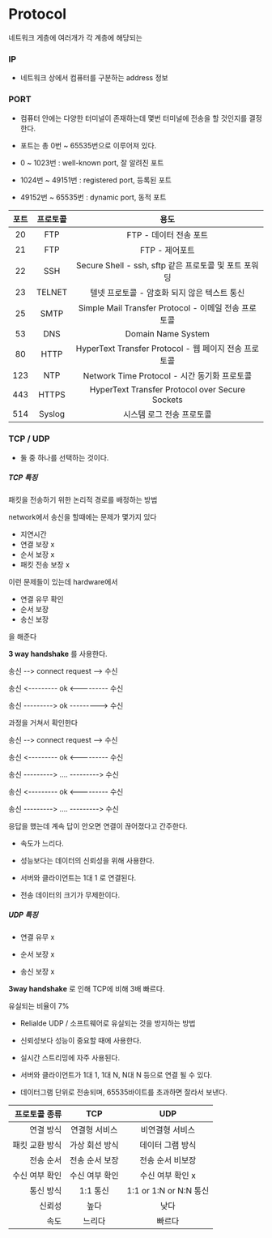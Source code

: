 # Protocol

네트워크 게층에 여러개가 각 계층에 해당되는

### IP

- 네트워크 상에서 컴퓨터를 구분하는 address 정보

### PORT

- 컴퓨터 안에는 다양한 터미널이 존재하는데 몇번 터미널에 전송을 할 것인지를 결정한다.

- 포트는 총 0번 ~ 65535번으로 이루어져 있다.

- 0 ~ 1023번 : well-known port, 잘 알려진 포트

- 1024번 ~ 49151번 : registered port, 등록된 포트

- 49152번 ~ 65535번 : dynamic port, 동적 포트

| 포트 | 프로토콜 |                         용도                          |
| :--: | :------: | :---------------------------------------------------: |
|  20  |   FTP    |                FTP - 데이터 전송 포트                 |
|  21  |   FTP    |                    FTP - 제어포트                     |
|  22  |   SSH    | Secure Shell - ssh, sftp 같은 프로토콜 및 포트 포워딩 |
|  23  |  TELNET  |     텔넷 프로토콜 - 암호화 되지 않은 텍스트 통신      |
|  25  |   SMTP   | Simple Mail Transfer Protocol - 이메일 전송 프로토콜  |
|  53  |   DNS    |                  Domain Name System                   |
|  80  |   HTTP   | HyperText Transfer Protocol - 웹 페이지 전송 프로토콜 |
| 123  |   NTP    |     Network Time Protocol - 시간 동기화 프로토콜      |
| 443  |  HTTPS   |    HyperText Transfer Protocol over Secure Sockets    |
| 514  |  Syslog  |               시스템 로그 전송 프로토콜               |

### TCP / UDP

- 둘 중 하나를 선택하는 것이다.

##### TCP 특징

패킷을 전송하기 위한 논리적 경로를 배정하는 방법

network에서 송신을 할때에는 문제가 몇가지 있다

- 지연시간
- 연결 보장 x
- 순서 보장 x
- 패킷 전송 보장 x

이런 문제들이 있는데 hardware에서

- 연결 유무 확인
- 순서 보장
- 송신 보장

을 해준다

**3 way handshake** 를 사용한다.

송신 --> connect request --> 수신

송신 <--------- ok <--------- 수신

송신 ---------> ok ---------> 수신

과정을 거쳐서 확인한다

송신 --> connect request --> 수신

송신 <--------- ok <--------- 수신

송신 ---------> .... ---------> 수신

송신 <--------- ok <--------- 수신

송신 ---------> .... ---------> 수신

응답을 했는데 계속 답이 안오면 연결이 끊어졌다고 간주한다.

- 속도가 느리다.

- 성능보다는 데이터의 신뢰성을 위해 사용한다.

- 서버와 클라이언트는 1대 1 로 연결된다.

- 전송 데이터의 크기가 무제한이다.

##### UDP 특징

- 연결 유무 x

- 순서 보장 x

- 송신 보장 x

**3way handshake** 로 인해 TCP에 비해 3배 빠르다.

유실되는 비율이 7%

- Relialde UDP / 소프트웨어로 유실되는 것을 방지하는 방법

- 신뢰성보다 성능이 중요할 때에 사용한다.

- 실시간 스트리밍에 자주 사용된다.

- 서버와 클라이언트가 1대 1, 1대 N, N대 N 등으로 연결 될 수 있다.

- 데이터그램 단위로 전송되며, 65535바이트를 초과하면 잘라서 보낸다.

|  프로토콜 종류 |      TCP       |          UDP           |
| -------------: | :------------: | :--------------------: |
|      연결 방식 | 연결형 서비스  |    비연결형 서비스     |
| 패킷 교환 방식 | 가상 회선 방식 |    데이터 그램 방식    |
|      전송 순서 | 전송 순서 보장 |    전송 순서 비보장    |
| 수신 여부 확인 | 수신 여부 확인 |    수신 여부 확인 x    |
|      통신 방식 |    1:1 통신    | 1:1 or 1:N or N:N 통신 |
|         신뢰성 |      높다      |          낮다          |
|           속도 |     느리다     |         빠르다         |

